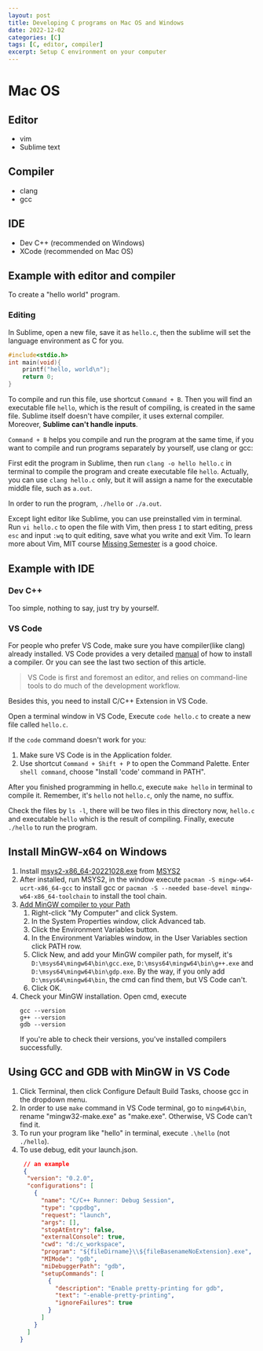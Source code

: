 ```yaml
---
layout: post
title: Developing C programs on Mac OS and Windows
date: 2022-12-02
categories: [C]
tags: [C, editor, compiler]
excerpt: Setup C environment on your computer
---
```

# Mac OS
## Editor
- vim
- Sublime text
## Compiler
- clang
- gcc
## IDE
- Dev C++ (recommended on Windows)
- XCode (recommended on Mac OS)


## Example with editor and compiler
To create a "hello world" program.
### Editing
In Sublime, open a new file, save it as `hello.c`, then the sublime will set the language environment as C for you.
```c
#include<stdio.h>
int main(void){
    printf("hello, world\n");
    return 0;
}
```
To compile and run this file, use shortcut `Command + B`. Then you will find an executable file `hello`, which is the result of compiling, is created in the same file.
Sublime itself doesn't have compiler, it uses external compiler. Moreover, **Sublime can't handle inputs**.

`Command + B` helps you compile and run the program at the same time, if you want to compile and run programs separately by yourself, use clang or gcc:

First edit the program in Sublime, then run `clang -o hello hello.c` in terminal to compile the program and create executable file `hello`. Actually, you can use `clang hello.c` only, but it will assign a name for the executable middle file, such as `a.out`.

In order to run the program, `./hello` or `./a.out`.

Except light editor like Sublime, you can use preinstalled vim in terminal. Run `vi hello.c` to open the file with Vim, then press `I` to start editing, press `esc` and input `:wq` to quit editing, save what you write and exit Vim.
To learn more about Vim, MIT course [Missing Semester](https://missing.csail.mit.edu/2020/editors/) is a good choice.

## Example with IDE
### Dev C++
Too simple, nothing to say, just try by yourself.
### VS Code
For people who prefer VS Code, make sure you have compiler(like clang) already installed. VS Code provides a very detailed [manual](https://code.visualstudio.com/docs/languages/cpp#_install-a-compiler) of how to install a compiler. Or you can see the last two section of this article.
> VS Code is first and foremost an editor, and relies on command-line tools to do much of the development workflow.

Besides this, you need to install C/C++ Extension in VS Code.

Open a terminal window in VS Code, Execute `code hello.c` to create a new file called `hello.c`.

If the `code` command doesn't work for you:
1. Make sure VS Code is in the Application folder.
2. Use shortcut `Command + Shift + P` to open the Command Palette. Enter `shell command`, choose "Install 'code' command in PATH".

After you finished programming in hello.c, execute `make hello` in terminal to compile it. Remember, it's `hello` not `hello.c`, only the name, no suffix.

Check the files by `ls -l`, there will be two files in this directory now, `hello.c` and executable `hello` which is the result of compiling. Finally, execute `./hello` to run the program.

## Install MinGW-x64 on Windows
1. Install [msys2-x86_64-20221028.exe](https://github.com/msys2/msys2-installer/releases/download/2022-10-28/msys2-x86_64-20221028.exe) from [MSYS2](https://www.msys2.org/#installation)
2. After installed, run MSYS2, in the window execute `pacman -S mingw-w64-ucrt-x86_64-gcc` to install gcc or `pacman -S --needed base-devel mingw-w64-x86_64-toolchain` to install the tool chain.
3. [Add MinGW compiler to your Path](https://stackoverflow.com/questions/5733220/how-do-i-add-the-mingw-bin-directory-to-my-system-path)
   1. Right-click "My Computer" and click System.
   2. In the System Properties window, click Advanced tab.
   3. Click the Environment Variables button. 
   4. In the Environment Variables window, in the User Variables section click PATH row. 
   5. Click New, and add your MinGW compiler path, for myself, it's `D:\msys64\mingw64\bin\gcc.exe`, `D:\msys64\mingw64\bin\g++.exe` and `D:\msys64\mingw64\bin\gdp.exe`. By the way, if you only add `D:\msys64\mingw64\bin`, the cmd can find them, but VS Code can't.
   6. Click OK. 
4. Check your MinGW installation. Open cmd, execute 
    ```shell
    gcc --version
    g++ --version
    gdb --version
    ```
   If you're able to check their versions, you've installed compilers successfully.
## Using GCC and GDB with MinGW in VS Code
1. Click Terminal, then click Configure Default Build Tasks, choose gcc in the dropdown menu.
2. In order to use `make` command in VS Code terminal, go to `mingw64\bin`, rename "mingw32-make.exe" as "make.exe". Otherwise, VS Code can't find it.
3. To run your program like "hello" in terminal, execute `.\hello` (not `./hello`).
4. To use debug, edit your launch.json.
   ```json
    // an example
    {
     "version": "0.2.0",
     "configurations": [
       {
         "name": "C/C++ Runner: Debug Session",
         "type": "cppdbg",
         "request": "launch",
         "args": [],
         "stopAtEntry": false,
         "externalConsole": true,
         "cwd": "d:/c_workspace",
         "program": "${fileDirname}\\${fileBasenameNoExtension}.exe",
         "MIMode": "gdb",
         "miDebuggerPath": "gdb",
         "setupCommands": [
           {
             "description": "Enable pretty-printing for gdb",
             "text": "-enable-pretty-printing",
             "ignoreFailures": true
           }
         ]
       }
     ]
   }
   ```